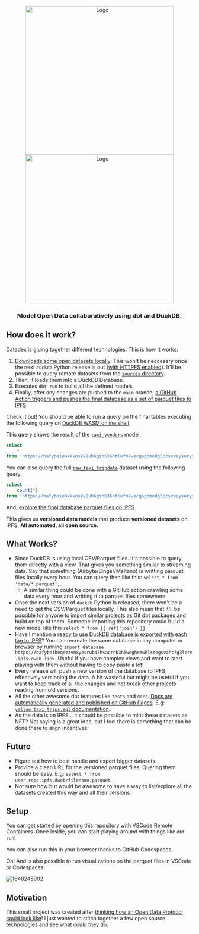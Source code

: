 <p align="center">
   <img alt="Logo" src="https://user-images.githubusercontent.com/1682202/160557212-c23c2bea-4179-4223-abfe-90f4a92e8aaa.png#gh-light-mode-only"/ width="400">
   <img alt="Logo" src="https://user-images.githubusercontent.com/1682202/160557880-ebd4d53f-5ed8-40d2-b20c-7da90443f389.png#gh-dark-mode-only"/ width="400">
</p>

<h3 align="center"> Model Open Data collaboratively using dbt and DuckDB. </h3>

## How does it work?

Datadex is gluing together different technologies. This is how it works:

1. [Downloads some open datasets locally](Makefile). This won't be neccesary once the next `duckdb` Python release is out ([with HTTPFS enabled](https://github.com/duckdb/duckdb/issues/3243)). It'll be possible to query remote datasets from the [`sources` directory](models/sources).
2. Then, it loads them into a DuckDB Database.
3. Executes `dbt run` to build all the defined models.
4. Finally, after any changes are pushed to the `main` branch, [a GitHub Action triggers and pushes the final database as a set of parquet files to IPFS](https://github.com/davidgasquez/datadex/actions/workflows/docs.yml).

Check it out! You should be able to run a query on the final tables executing the following query on [DuckDB WASM online shell](https://shell.duckdb.org/)

This query shows the result of the [`taxi_vendors`](models/taxi_vendors.sql) model:

```sql
select
    *
from 'https://bafybeie4xkvoskx2uh6gin636htlufm7wecqagomodg5pcsvweysoryonq.ipfs.dweb.link/4_taxi_vendors.parquet';
```

You can also query the full [`raw_taxi_tripdata`](models/sources/raw_taxi_tripdata.sql) dataset using the following query:

```sql
select
    count(*)
from 'https://bafybeie4xkvoskx2uh6gin636htlufm7wecqagomodg5pcsvweysoryonq.ipfs.dweb.link/2_raw_taxi_tripdata.parquet';
```

And, [explore the final database parquet files on IPFS](https://bafybeie4xkvoskx2uh6gin636htlufm7wecqagomodg5pcsvweysoryonq.ipfs.dweb.link/).

This gives us **versioned data models** that produce **versioned datasets** on IPFS. **All automated, all open source**.

## What Works?

- Since DuckDB is using local CSV/Parquet files. It's possible to query them directly with a view. That gives you something similar to streaming data. Say that something (Airbyte/Singer/Meltano) is writting parquet files locally every hour. You can query then like this: `select * from 'data/*.parquet';`.
    - A similar thing could be done with a GitHub action crawling some data every hour and writting it to parquet files somewhere.
- Once the next version of `duckdb` Python is released, there won't be a need to get the CSV/Parquet files locally. This also mean that it'll be possible for anyone to import similar projects [as Git dbt packages](https://docs.getdbt.com/docs/building-a-dbt-project/package-management#git-packages) and build on top of them. Someone importing this repository could build a new model like this `select * from {{ ref('join') }}`.
- Have I mention a [ready to use DuckDB database is exported with each tag to IPFS](https://bafybeibeqezzvmxyesrub47hsacrnb3h6weghemwhlssegsvzhc7g3lere.ipfs.dweb.link/)? You can recreate the same database in any computer or browser by running `import database https://bafybeibeqezzvmxyesrub47hsacrnb3h6weghemwhlssegsvzhc7g3lere.ipfs.dweb.link`. Useful if you have complex views and want to start playing with them without having to copy paste a lot!
- Every release will push a new version of the database to IPFS, effectively versioning the data. A bit wasteful but might be useful if you want to keep track of all the changes and not break other projects reading from old versions.
- All the other awesome dbt features like `tests` and `docs`. [Docs are automatically generated and published on GitHub Pages](https://davidgasquez.github.io/datadex). E.g: [`yellow_taxi_trips.sql` documentation](https://davidgasquez.github.io/datadex/#!/model/model.datadex.yellow_taxi_trips).
- As the data is on IPFS... it should be possible to mint these datasets as NFT? Not saying is a great idea, but I feel there is something that can be done there to align incentives!

## Future

- Figure out how to best handle and export bigger datasets.
- Provide a clean URL for the versioned parquet files. Quering them should be easy. E.g: `select * from user.repo.ipfs.dweb/filename.parquet`.
- Not sure how but would be awesome to have a way to list/explore all the datasets created this way and all their versions.

## Setup

You can get started by opening this repository with VSCode Remote Containers. Once inside, you can start playing around with things like `dbt run`!

You can also run this in your browser thanks to GitHub Codespaces.

Oh! And is also possible to run visualizations on the parquet files in VSCode or Codespaces!

![1648245902](https://user-images.githubusercontent.com/1682202/160208641-0cf3e7c5-6339-408c-a08a-b5d164d1ed64.png)

## Motivation

This small project was created after [thinking how an Open Data Protocol could look like](https://publish.obsidian.md/davidgasquez/Open+Data+Protocol)! I just wanted to stitch together a few open source technologies and see what could they do.
